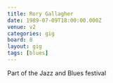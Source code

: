 ```yaml
---
title: Rory Gallagher
date: 1989-07-09T18:00:00.000Z
venue: v2
categories: gig
board: 8
layout: gig
tags: [blues]
---
```

Part of the Jazz and Blues festival